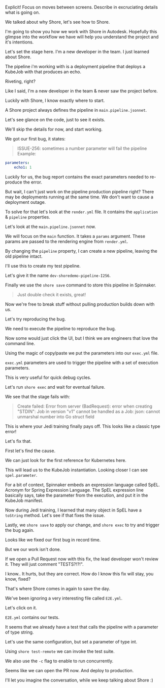 Explicit!
Focus on moves between screens.
Describe in excruciating details what is going on.

We talked about why Shore, let's see how to Shore.

I'm going to show you how we work with Shore in Autodesk.
Hopefully this glimpse into the workflow we have will help you understand the project and it's intentions.

Let's set the stage here.
I'm a new developer in the team. I just learned about Shore.

The pipeline i'm working with is a deployment pipeline that deploys a KubeJob with that produces an echo.

Riveting, right?

Like I said, I'm a new developer in the team & never saw the project before.

Luckily with Shore, I know exactly where to start.

A Shore project always defines the pipeline in `main.pipeline.jsonnet`.

Let's see glance on the code, just to see it exists.

We'll skip the details for now, and start working.

We got our first bug, it states:

> ISSUE-256: sometimes a number parameter will fail the pipeline
> Example:

```yaml
parameters:
    echo1: 1
```

Luckily for us, the bug report contains the exact parameters needed to re-produce the error.

But wait, I can't just work on the pipeline production pipeline right?
There may be deployments running at the same time. We don't want to cause a deployment outage.

To solve for that let's look at the `render.yml` file.
It contains the `application` & `pipeline` properties.

Let's look at the `main.pipeline.jsonnet` now.

We will focus on the `main` function.
It takes a `params` argument.
These params are passed to the rendering engine from `render.yml`.

By changing the `pipeline` property, I can create a new pipeline, leaving the old pipeline intact.

I'll use this to create my test pipeline.

Let's give it the name `dev-shoredemo-pipeline-I256`.

Finally we use the `shore save` command to store this pipeline in Spinnaker.

> Just double check it exists, great!

Now we're free to break stuff without pulling production builds down with us.

Let's try reproducing the bug.

We need to execute the pipeline to reproduce the bug.

Now some would just click the UI, but I think we are engineers that love the command line.

Using the magic of copy/paste we put the parameters into our `exec.yml` file.

`exec.yml` parameters are used to trigger the pipeline with a set of execution parameters.

This is very useful for quick debug cycles.

Let's run `shore exec` and wait for eventual failure.

We see that the stage fails with:

> Create failed: Error from server (BadRequest): error when creating "STDIN": Job in version "v1" cannot be handled as a Job: json: cannot unmarshal number into Go struct field

This is where your Jedi training finally pays off. This looks like a classic type error!

Let's fix that.

First let's find the cause.

We can just look for the first reference for Kubernetes here.

This will lead us to the KubeJob instantiation.
Looking closer I can see `spel.parameter`.

For a bit of context, Spinnaker embeds an expression language called SpEL. Acronym for Spring Expression Language.
The SpEL expression line basically says, take the parameter from the execution, and put it in the KubeJob manifest.

Now during Jedi training, I learned that many object in SpEL have a `toString` method.
Let's see if that fixes the issue.

Lastly, we `shore save` to apply our change, and `shore exec` to try and trigger the bug again.

Looks like we fixed our first bug in record time.

But we our work isn't done.

If we open a Pull Request now with this fix, the lead developer won't review it.
They will just comment "TESTS?!?!".

I know.. It hurts, but they are correct. How do I know this fix will stay, you know, fixed?

That's where Shore comes in again to save the day.

We've been ignoring a very interesting file called `E2E.yml`.

Let's click on it.

`E2E.yml` contains our tests.

It seems that we already have a test that calls the pipeline with a parameter of type string.

Let's use the same configuration, but set a parameter of type int.

Using `shore test-remote` we can invoke the test suite.

We also use the `-c` flag to enable to run concurrently.

Seems like we can open the PR now. And deploy to production.

I'll let you imagine the conversation, while we keep talking about Shore :)
